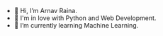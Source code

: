 - 👋 Hi, I’m Arnav Raina.
- 👀 I'm in love with Python and Web Development.
- 🌱 I’m currently learning Machine Learning.


<!---
arnavrneo/arnavrneo is a ✨ special ✨ repository because its `README.md` (this file) appears on your GitHub profile.
You can click the Preview link to take a look at your changes.
--->
